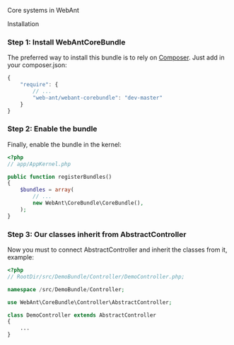 Core systems in WebAnt

Installation

### Step 1: Install WebAntCoreBundle

The preferred way to install this bundle is to rely on [Composer](http://getcomposer.org).
Just add in your  composer.json:

``` js
{
    "require": {
        // ...
        "web-ant/webant-corebundle": "dev-master"
    }
}
```

### Step 2: Enable the bundle

Finally, enable the bundle in the kernel:

``` php
<?php
// app/AppKernel.php

public function registerBundles()
{
    $bundles = array(
        // ...
        new WebAnt\CoreBundle\CoreBundle(),
    );
}
```

### Step 3: Our classes inherit from AbstractController

Now you must to connect AbstractController and inherit the classes from it, example:

``` php
<?php
// RootDir/src/DemoBundle/Controller/DemoController.php;

namespace /src/DemoBundle/Controller;

use WebAnt\CoreBundle\Controller\AbstractController;

class DemoController extends AbstractController
{
    ...
}
```




